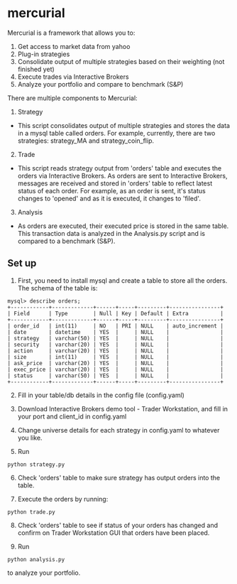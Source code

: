 # mercurial

Mercurial is a framework that allows you to:

1. Get access to market data from yahoo
2. Plug-in strategies
3. Consolidate output of multiple strategies based on their weighting (not finished yet)
4. Execute trades via Interactive Brokers
5. Analyze your portfolio and compare to benchmark (S&P)

There are multiple components to Mercurial:

1. Strategy
  * This script consolidates output of multiple strategies and stores the data in a mysql table called orders. For example, currently, there are two strategies: strategy_MA and strategy_coin_flip.
2. Trade
  * This script reads strategy output from 'orders' table and executes the orders via Interactive Brokers. As orders are sent to Interactive Brokers, messages are received and stored in 'orders' table to reflect latest status of each order. For example, as an order is sent, it's status changes to 'opened' and as it is executed, it changes to 'filed'.
3. Analysis
  * As orders are executed, their executed price is stored in the same table. This transaction data is analyzed in the Analysis.py script and is compared to a benchmark (S&P).


## Set up

1. First, you need to install mysql and create a table to store all the orders. The schema of the table is:

```
mysql> describe orders;
+------------+-------------+------+-----+---------+----------------+
| Field      | Type        | Null | Key | Default | Extra          |
+------------+-------------+------+-----+---------+----------------+
| order_id   | int(11)     | NO   | PRI | NULL    | auto_increment |
| date       | datetime    | YES  |     | NULL    |                |
| strategy   | varchar(50) | YES  |     | NULL    |                |
| security   | varchar(20) | YES  |     | NULL    |                |
| action     | varchar(20) | YES  |     | NULL    |                |
| size       | int(11)     | YES  |     | NULL    |                |
| ask_price  | varchar(20) | YES  |     | NULL    |                |
| exec_price | varchar(20) | YES  |     | NULL    |                |
| status     | varchar(50) | YES  |     | NULL    |                |
+------------+-------------+------+-----+---------+----------------+

```

2. Fill in your table/db details in the config file (config.yaml)

3. Download Interactive Brokers demo tool - Trader Workstation, and fill in your port and client_id in config.yaml

4. Change universe details for each strategy in config.yaml to whatever you like.

5. Run

```
python strategy.py
```

6. Check 'orders' table to make sure strategy has output orders into the table.

7. Execute the orders by running:

```
python trade.py
```

8. Check 'orders' table to see if status of your orders has changed and confirm on Trader Workstation GUI that orders have been placed.

9. Run 
```
python analysis.py
```
to analyze your portfolio.
